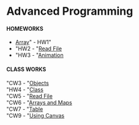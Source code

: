 # Advanced Programming 
<h4>HOMEWORKS</h4>
<ul>
  <li><a href="https://feyzanursaka.github.io/Odevler/HW1.html" rel="nofollow">Array</a>" - HW1"</li>
  <li>"HW2 - "<a href="https://feyzanursaka.github.io/Odevler/HW2/database.html" rel="nofollow">Read File</a></li>
  <li>"HW3 - "<a href="https://feyzanursaka.github.io/Odevler/HW3.html" rel="nofollow">Animation</a></li>
</ul>
<h4>CLASS WORKS</h4>
"CW3 - "<a href="https://feyzanursaka.github.io/Odevler/work/inspector.html" rel="nofollow">Objects</a><br>
"HW4 - "<a href="https://feyzanursaka.github.io/Odevler/CW4.html" rel="nofollow">Class</a><br>
"CW5 - "<a href="https://feyzanursaka.github.io/Odevler/CW5/CW5.html" rel="nofollow">Read File</a><br>
"CW6 - "<a href="https://feyzanursaka.github.io/Odevler/CW6/CW6.html" rel="nofollow">Arrays and Maps</a><br>
"CW7 - "<a href="https://feyzanursaka.github.io/Odevler/CW7/index.html" rel="nofollow">Table</a><br>
"CW9 - "<a href="https://feyzanursaka.github.io/Odevler/CW9.html" rel="nofollow">Using Canvas</a><br>

